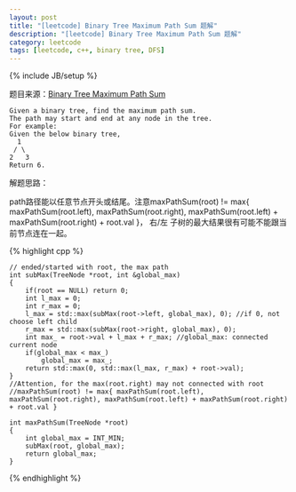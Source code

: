 ```yaml
---
layout: post
title: "[leetcode] Binary Tree Maximum Path Sum 题解"
description: "[leetcode] Binary Tree Maximum Path Sum 题解"
category: leetcode 
tags: [leetcode, c++, binary tree, DFS]
---
```

{% include JB/setup %}


题目来源：[Binary Tree Maximum Path Sum](https://oj.leetcode.com/problems/binary-tree-maximum-path-sum/)

>

    Given a binary tree, find the maximum path sum.
    The path may start and end at any node in the tree.
    For example:
    Given the below binary tree,
      1
     / \
    2   3
    Return 6.

解题思路：

path路径能以任意节点开头或结尾。注意maxPathSum(root) != max{ maxPathSum(root.left), maxPathSum(root.right), maxPathSum(root.left) + maxPathSum(root.right) + root.val }， 右/左 子树的最大结果很有可能不能跟当前节点连在一起。

{% highlight cpp %}
	
	// ended/started with root, the max path
	int subMax(TreeNode *root, int &global_max)
	{
	    if(root == NULL) return 0;
	    int l_max = 0;
	    int r_max = 0;
	    l_max = std::max(subMax(root->left, global_max), 0); //if 0, not choose left child
	    r_max = std::max(subMax(root->right, global_max), 0);
	    int max_ = root->val + l_max + r_max; //global_max: connected current node
	    if(global_max < max_)
	        global_max = max_;
	    return std::max(0, std::max(l_max, r_max) + root->val);
	}
	//Attention, for the max(root.right) may not connected with root
	//maxPathSum(root) != max{ maxPathSum(root.left), maxPathSum(root.right), maxPathSum(root.left) + maxPathSum(root.right) + root.val }
	
	int maxPathSum(TreeNode *root)
	{
	    int global_max = INT_MIN;
	    subMax(root, global_max);
	    return global_max;
	}
{% endhighlight %}
